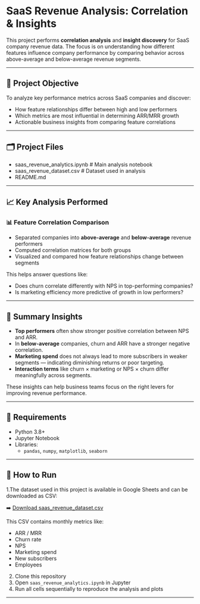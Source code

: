 # SaaS Revenue Analysis: Correlation & Insights

This project performs **correlation analysis** and **insight discovery** for SaaS company revenue data. The focus is on understanding how different features influence company performance by comparing behavior across above-average and below-average revenue segments.

---

## 🎯 Project Objective

To analyze key performance metrics across SaaS companies and discover:

- How feature relationships differ between high and low performers
- Which metrics are most influential in determining ARR/MRR growth
- Actionable business insights from comparing feature correlations

---

## 🗂️ Project Files
- saas_revenue_analytics.ipynb # Main analysis notebook
- saas_revenue_dataset.csv # Dataset used in analysis 
- README.md

---

## 📈 Key Analysis Performed

### 📊 Feature Correlation Comparison

- Separated companies into **above-average** and **below-average** revenue performers
- Computed correlation matrices for both groups
- Visualized and compared how feature relationships change between segments

This helps answer questions like:
- Does churn correlate differently with NPS in top-performing companies?
- Is marketing efficiency more predictive of growth in low performers?

---

## 🧠 Summary Insights

- **Top performers** often show stronger positive correlation between NPS and ARR.
- In **below-average** companies, churn and ARR have a stronger negative correlation.
- **Marketing spend** does not always lead to more subscribers in weaker segments — indicating diminishing returns or poor targeting.
- **Interaction terms** like churn × marketing or NPS × churn differ meaningfully across segments.

These insights can help business teams focus on the right levers for improving revenue performance.

---

## 📎 Requirements

- Python 3.8+
- Jupyter Notebook
- Libraries:
  - `pandas`, `numpy`, `matplotlib`, `seaborn`

---

## 🚀 How to Run

1.The dataset used in this project is available in Google Sheets and can be downloaded as CSV:

➡️ [Download saas_revenue_dataset.csv](https://docs.google.com/spreadsheets/d/1huXOVIomC9asg64d3pRtMsKlS0_z4uDqGs57_tDf5Is/gviz/tq?tqx=out:csv&sheet=saas_revenue_dataset)

This CSV contains monthly metrics like:
- ARR / MRR
- Churn rate
- NPS
- Marketing spend
- New subscribers
- Employees
2. Clone this repository  
3. Open `saas_revenue_analytics.ipynb` in Jupyter  
4. Run all cells sequentially to reproduce the analysis and plots

---


